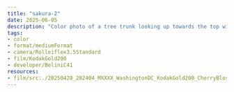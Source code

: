```yaml
---
title: "sakura-2"
date: 2025-06-05
description: "Color photo of a tree trunk looking up towards the top with a few cherry blossoms growing directly from the trunk's bark, some higher branches can be seen out of focus with more blossoms."
tags:
- color
- format/mediumFormat
- camera/Rolleiflex3.5Standard
- film/KodakGold200
- developer/BeliniC41
resources:
- film/src:./20250420_202404_MXXXX_WashingtonDC_KodakGold200_CherryBlossoms_0011.jpg
---
```

